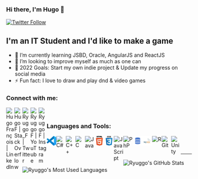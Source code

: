 ### Hi there, I'm Hugo 👋

[![Twitter Follow](https://img.shields.io/twitter/follow/Ryuggo_f?color=1DA1F2&logo=twitter&style=for-the-badge)][twitter]

## I'm an IT Student and I'd like to make a game

- 🌱 I’m currently learning JSBD, Oracle, AngularJS and ReactJS
- 👯 I’m looking to improve myself as much as one can
- 🥅 2022 Goals: Start my own indie project & Update my progress on social media
- ⚡ Fun fact: I love to draw and play dnd & video games

### Connect with me:

<!-- [<img align="left" alt="Hugo.Fr | LinkTree" width="22px" src="https://cdn.jsdelivr.net/npm/simple-icons@v3/icons/linktree.svg" />][linktree] -->
[<img align="left" alt="HugoFrançois | LinkedIn" width="22px" src="https://cdn.jsdelivr.net/npm/simple-icons@v3/icons/linkedin.svg" />][linkedin]
[<img align="left" alt="Hugo F | Stack Overflow" width="22px" src="https://cdn.jsdelivr.net/npm/simple-icons@v3/icons/stackoverflow.svg" />][stack]

[<img align="left" alt="Ryuggo_F | Twitter" width="22px" src="https://cdn.jsdelivr.net/npm/simple-icons@v3/icons/twitter.svg" />][twitter]
[<img align="left" alt="Ryuggo F | YouTube" width="22px" src="https://cdn.jsdelivr.net/npm/simple-icons@v3/icons/youtube.svg" />][youtube]
[<img align="left" alt="Ryuggo F | Instagram" width="22px" src="https://cdn.jsdelivr.net/npm/simple-icons@v3/icons/instagram.svg" />][instagram]


<br />

### Languages and Tools:

<img align="left" alt="Visual Studio Code" width="26px" src="https://raw.githubusercontent.com/github/explore/80688e429a7d4ef2fca1e82350fe8e3517d3494d/topics/visual-studio-code/visual-studio-code.png" />

<img align="left" alt="C#" width="26px" src="https://raw.githubusercontent.com/jmnote/z-icons/master/svg/csharp.svg" />
<img align="left" alt="C++" width="26px" src="https://raw.githubusercontent.com/jmnote/z-icons/master/svg/cpp.svg" />
<img align="left" alt="C" width="26px" src="https://raw.githubusercontent.com/jmnote/z-icons/master/svg/c.svg" />
<img align="left" alt="Java" width="26px" src="https://raw.githubusercontent.com/jmnote/z-icons/master/svg/java.svg" />

<img align="left" alt="HTML5" width="26px" src="https://raw.githubusercontent.com/github/explore/80688e429a7d4ef2fca1e82350fe8e3517d3494d/topics/html/html.png" />
<img align="left" alt="CSS3" width="26px" src="https://raw.githubusercontent.com/github/explore/80688e429a7d4ef2fca1e82350fe8e3517d3494d/topics/css/css.png" />
<img align="left" alt="JavaScript" width="26px" src="https://raw.githubusercontent.com/jmnote/z-icons/master/svg/javascript.svg" />
<img align="left" alt="PhP" width="26px" src="https://raw.githubusercontent.com/jmnote/z-icons/master/svg/php.svg" />

<img align="left" alt="SQL" width="26px" src="https://raw.githubusercontent.com/github/explore/80688e429a7d4ef2fca1e82350fe8e3517d3494d/topics/sql/sql.png" />
<img align="left" alt="MySQL" width="26px" src="https://raw.githubusercontent.com/github/explore/80688e429a7d4ef2fca1e82350fe8e3517d3494d/topics/mysql/mysql.png" />

<img align="left" alt="R" width="26px" src="https://raw.githubusercontent.com/jmnote/z-icons/master/svg/r.svg" />

<img align="left" alt="Git" width="26px" src="https://raw.githubusercontent.com/jmnote/z-icons/master/svg/git.svg" />

<img align="left" alt="Unity" width="26px" src="https://cdn.jsdelivr.net/npm/simple-icons@v3/icons/unity.svg" />

<br />
<br />
<!--
---

### 📕 Latest Blog Posts
<!-- BLOG-POST-LIST:START -->
<!-- BLOG-POST-LIST:END -->

---

<img align="center" alt="Ryuggo's GitHub Stats" src="https://github-readme-stats.vercel.app/api?username=Ryuggo&show_icons=true&hide_border=true&e&theme=dark" />
<!-- <img align="center" alt="Ryuggo's GitHub Stats" src="https://github-readme-stats.vercel.app/api?username=Ryuggo&show_icons=true&hide_border=true&e&bg_color=30,e96443,904e95" /> -->

<img align="center" alt="Ryuggo's Most Used Languages" src="https://github-readme-stats.vercel.app/api/top-langs/?username=anuraghazra&layout=compact&hide_border=true&theme=dark" />

[linktree]: https://linktr.ee/Hugo.Fr
[linkedin]: https://www.linkedin.com/in/hugofrançois
[twitter]: https://twitter.com/intent/user?screen_name=Ryuggo_F
[youtube]: https://www.youtube.com/channel/UCa_BvcA2FjNwPDM2MJb5muA
[instagram]: https://instagram.com/
[stack]: https://stackoverflow.com/users/17664450/hugo-fr
